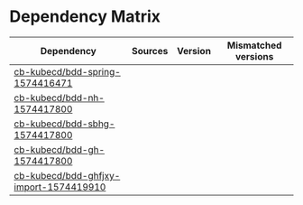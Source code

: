 # Dependency Matrix

Dependency | Sources | Version | Mismatched versions
---------- | ------- | ------- | -------------------
[cb-kubecd/bdd-spring-1574416471](https://github.com/cb-kubecd/bdd-spring-1574416471.git) |  | []() | 
[cb-kubecd/bdd-nh-1574417800](https://github.com/cb-kubecd/bdd-nh-1574417800.git) |  | []() | 
[cb-kubecd/bdd-sbhg-1574417800](https://github.com/cb-kubecd/bdd-sbhg-1574417800.git) |  | []() | 
[cb-kubecd/bdd-gh-1574417800](https://github.com/cb-kubecd/bdd-gh-1574417800.git) |  | []() | 
[cb-kubecd/bdd-ghfjxy-import-1574419910](https://github.com/cb-kubecd/bdd-ghfjxy-import-1574419910.git) |  | []() | 
